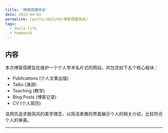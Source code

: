 ```yaml
---
title: '博客搭建体会'
date: 2023-04-01
permalink: /posts/2023/04/博客搭建体会/
tags:
  - daily life
  - homework
---
```


## 内容
本次博客搭建旨在维护一个个人学术名片式的网站，共包含如下五个核心板块：

- Publications (个人文章出版)
- Talks (演讲)
- Teaching  (教学)
- Blog Posts  (博客记录)
- CV (个人简历)

该网页追求极简风的美学理念，以简洁素雅的界面展示个人的相关介绍，比较符合个人的审美。

------